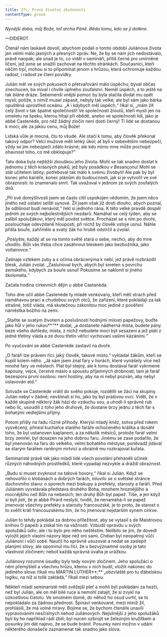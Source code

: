```yaml
---
title: 27\. První životní zkušenosti
contentType: prose
---
```


_Nynější doba, můj Bože, toť archa Páně. Běda tomu, kdo se jí dotkne._

—DIDEROT

Čtenář nám laskavě dovolí, abychom podali o tomto období Juliánova života jen velmi málo jasných a přesných zpráv. Ne, že by se nám jich nedostávalo, právě naopak; ale snad je to, co viděl v semináři, příliš černé pro umírněné líčení, jež jsme se snažili zachovat na těchto stránkách. Současníci, kteří něčím trpí, mohou si to připomínat jenom s hrůzou, která ochromuje každou radost, i radost ze čtení povídky.

Julián měl ve svých pokusech o přetvařování málo úspěchu; býval občas znechucen, ba míval i chvíle úplného zoufalství. Neměl úspěch, a to ještě na tak bídné dráze. Sebemenší vnější pomoc by byla stačila dodat mu opět mysli; potíže, s nimiž musel zápasit, nebyly tak velké; ale byl sám jako bárka opuštěná uprostřed oceánu. „A i kdybych měl úspěch,“ říkal si, „mám žít celý život v tak špatné společnosti! Ve společnosti žroutů, kteří myslí jen na omeletu na špeku, kterou hltají při obědě, anebo ve společnosti lidí, jako je abbé Castenède, pro něž žádný zločin není dosti černý! Ti lidé se dostanou k moci; ale za jakou cenu, můj Bože!

Lidská vůle je mocná, čtu to všude. Ale stačí k tomu, aby člověk překonal takový odpor? Velcí mužové měli lehký úkol; ať byli v sebevětším nebezpečí, vždy se jim nebezpečí zdálo krásné; ale kdo mimo mne může pochopit ohavnost toho, co mě obklopuje?“

Tato doba byla nejtěžší zkouškou jeho života. Mohl se tak snadno dostat k jednomu z těch krásných pluků, jež byly posádkou v Besançonu! Mohl se stát učitelem latiny; potřeboval tak málo k svému živobytí! Ale pak by byl konec jeho kariéře, konec plánům do budoucnosti, jak si je vytvořil ve své obraznosti: to znamenalo smrt. Tak uvažoval v jednom ze svých zoufalých dnů.

„Při své domýšlivosti jsem se často cítil uspokojen vědomím, že jsem něco jiného než ostatní selští synové. Žil jsem však již dosti dlouho, abych poznal, že odlišnost budí nenávist,“ řekl si jednoho rána. K této velké pravdě dospěl jedním ze svých nejbolestnějších nezdarů. Namáhal se celý týden, aby se zalíbil spolužákovi, který měl pověst světce. Procházel se s ním po dvoře, poslouchaje odevzdaně hlouposti, při nichž by člověk vstoje usnul. Náhle přišla bouře, zahřmělo a svatý žák ho hrubě odstrčil a zvolal:

„Poslyšte, každý ať se na tomto světě stará o sebe, nechci, aby do mne uhodilo. Bůh vás třeba chce zasáhnout bleskem jako bezbožníka, jako voltairovce.“

Zatínaje vztekem zuby a s očima obrácenýma k nebi, jež právě rozbrázdil blesk, Julián zvolal: „Zasluhoval bych, abych byl smeten s povrchu zemského, kdybych za bouře usnul! Pokusíme se naklonit si jiného školometa.“

Začala hodina církevních dějin u abbé Castanèda.

Toho dne učil abbé Castenède ty mladé venkovany, kteří měli strach před namáhavou prací a chudobou svých otců, že zařízení, které pokládají za tak strašné, totiž vláda, má skutečnou zákonitou moc jedině z pověření náměstka božího na zemi.

„Staňte se svatým životem a poslušností hodnými milosti papežovy, buďte jako hůl v jeho rukou**_“_** dodal, „a dostanete nádherná místa, budete pány beze všeho dohledu; místa, z nichž nebudete moci být sesazeni a jež platí z jedné třetiny vláda a ze dvou třetin věřící vychovaní vašimi kázáními.“

Po vyučování se abbé Castenède zastavil na dvoře.

„O faráři lze právem říci: jaký člověk, takové místo,“ vykládal žákům, kteří se kupili kolem něho. „Já sám jsem znal fary v horách, které vynášely více než mnohé fary ve městech. Plat byl stejný, ale k tomu dostával farář vykrmené kapouny, vejce, čerstvé máslo a spoustu příjemných drobností; tam je farář bezesporu první osobou: není hostiny, aby na ni nebyl pozván, aby nebyl oslavován atd.“

Sotvaže se Castenède vrátil do svého pokoje, rozdělili se žáci na skupiny. Julián nebyl v žádné; nevšímali si ho, jako by byl prašivou ovcí. Viděl, že v každé skupině některý žák hází do vzduchu sou, a uhodl-li správně rub nebo líc, usoudili z toho jeho druhové, že dostane brzy jednu z těch far s bohatými vedlejšími příjmy.

Potom přišly na řadu různé příhody. Kterýsi mladý kněz, sotva před rokem vysvěcený, přinesl kuchařce starého faráře ochočeného králíka a dosáhl toho, že byl ustanoven kaplanem, a za několik měsíců, protože farář velmi brzy zemřel, byl dosazen na jeho dobrou faru. Jinému se zase podařilo, že byl jmenován na faru do velkého, velmi bohatého městyse, poněvadž jídával se starým farářem raněným mrtvicí a obratně mu rozkrajoval kuřata.

Seminaristé právě tak jako mladí lidé všech povolání přeháněli účinek různých náhodných prostředků, které vypadají nezvykle a dráždí obraznost.

„Budu si muset zvyknout na takové hovory,“ říkal si Julián. Když se nehovořilo o klobásách a dobrých farách, mluvilo se o světské stránce duchovního stavu: o sporech mezi biskupy a prefekty, starosty a faráři. Před Juliánem vyvstávala představa druhého Boha, mnohem hroznějšího a mocnějšího než Bůh na nebesích; ten druhý Bůh byl papež. Tiše, a jen když si byli jisti, že je abbé Pirard neslyší, tvrdili, že nenamáhá-li se papež jmenovat všechny prefekty a starosty francouzské, je to proto, že starost o to svěřil králi francouzskému tím, že ho jmenoval nejstarším synem církve.

Julián to tehdy pokládal za dobrou příležitost, aby se vytasil s de Maistrovou knihou O papeži a získal tím na vážnosti. Vzbudil opravdu u svých spolužáků údiv; ale i to bylo pro něho neštěstím. Nelíbilo se jim, že dovedl vyložit jejich vlastní názory lépe než oni sami. Chélan byl neopatrný vůči Juliánovi i vůči sobě. Naučil ho správně usuzovat a nedat se zaslepit planými slovy, ale opominul mu říci, že u bezvýznamné osoby je tato vlastnost zločinem; neboť každá správná úvaha je urážkou.

Juliánovy rozumné úsudky byly tedy novým zločinem. Jeho spolužáci o něm přemýšleli a všechnu hrůzu, kterou v nich budil, vložili nakonec do jediného slova: říkali mu MARTIN LUTHER**_;_** „obzvláště pro tu ďábelskou logiku, na níž si tolik zakládá,“ říkali mezi sebou.

Někteří mladí seminaristé měli svěžejší pleť a mohli být pokládáni za hezčí, než byl Julián, ale on měl bílé ruce a nemohl zatajit, že si zvykl na úzkostlivou čistotu. Ve smutném domě, do něhož ho osud uvrhl, se to nepokládalo za žádnou přednost. Špinaví venkované, mezi nimiž žil, prohlásili, že má volné mravy. Bojíme se, že bychom čtenáře unavili vypravováním nesčíslných nehod Juliánových. Nejsilnější z jeho spolužáků byli by ho například rádi zbili; byl nucen ozbrojit se železným kružítkem a posunky jim dát najevo, že se bude bránit. Posunky není možno v udání některého donašeče zaznamenat tak snadno jako slova.
